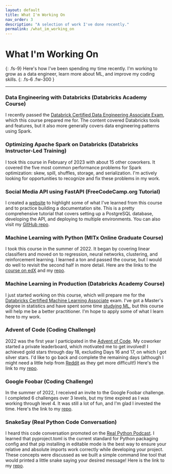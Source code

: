 ```yaml
---
layout: default
title: What I'm Working On
nav_order: 3
description: "A selection of work I've done recently."
permalink: /what_im_working_on
---
```


# What I'm Working On
{: .fs-9}
Here's how I've been spending my time recently. I'm working to grow as a data engineer, learn more about ML, and improve my coding skills.
{: .fs-6 .fw-300 }

---

### Data Engineering with Databricks (Databricks Academy Course)
I recently passed the [Databrick Certified Data Engineering Associate Exam](https://www.databricks.com/learn/certification/data-engineer-associate), which this course prepared me for. The content covered Databricks tools and features, but it also more generally covers data engineering patterns using Spark.

### Optimizing Apache Spark on Databricks (Databricks Instructor-Led Training)
I took this course in February of 2023 with about 15 other coworkers. It covered the five most common performance problems for Spark optimization: skew, spill, shuffles, storage, and serialization. I'm actively looking for opportunities to recognize and fix these problems in my work.

### Social Media API using FastAPI (FreeCodeCamp.org Tutorial)
I created a [website](https://timreddick.me/fcc-fastapi) to highlight some of what I've learned from this course and to practice building a documentation site. This is a pretty comprehensive tutorial that covers setting up a PostgreSQL database, developing the API, and deploying to multiple environments. You can also visit my [GitHub repo](https://github.com/rtreddick/fcc-fastapi).

### Machine Learning with Python (MITx Online Graduate Course)
I took this course in the summer of 2022. It began by covering linear classifiers and moved on to regression, neural networks, clustering, and reinforcement learning. I learned a ton and passed the course, but I would do well to revisit the second half in more detail. Here are the links to the [course on edX](https://learning.edx.org/course/course-v1:MITx+6.86x+2T2022/home) and my [repo](https://github.com/rtreddick/6.86x-ml-with-python).

### Machine Learning in Production (Databricks Academy Course)
I just started working on this course, which will prepare me for the [Databricks Certified Machine Learning Associate](https://www.databricks.com/learn/certification/machine-learning-associate) exam. I've got a Master's degree in statistics and have spent some time [studying ML](#machine-learning-with-python-mitx-online-graduate-coruse), but this course will help me be a better practitioner. I'm hope to apply some of what I learn here to my work.

### Advent of Code (Coding Challenge)
2022 was the first year I participated in the [Advent of Code](https://adventofcode.com/2022/about). My coworker started a private leaderboard, which motivated me to get involved! I achieved gold stars through day 18, excluding Days 16 and 17, on which I got silver stars. I'd like to go back and complete the remaining days (although I might need a little help from [Reddit](https://www.reddit.com/r/adventofcode/) as they get more difficult!) Here's the link to my [repo](https://github.com/rtreddick/advent-of-code).

### Google Foobar (Coding Challenge)
In the summer of 2022, I received an invite to the Google Foobar challenge. I completed 6 challenges over 3 levels, but my time expired as I was working through level 4. It was still a lot of fun, and I'm glad I invested the time. Here's the link to my [repo](https://github.com/rtreddick/google-foobar).

### SnakeSay (Real Python Code Conversation)
I heard this code conversation promoted on the [Real Python Podcast](https://realpython.com/podcasts/rpp/). I learned that pyproject.toml is the current standard for Python packaging config and that pip installing in editable mode is the best way to ensure your relative and absolute imports work correctly while developing your project. These concepts were discussed as we built a simple command line tool that would printed a little snake saying your desired message! Here is the link to my [repo](https://github.com/rtreddick/rp-snakesay).